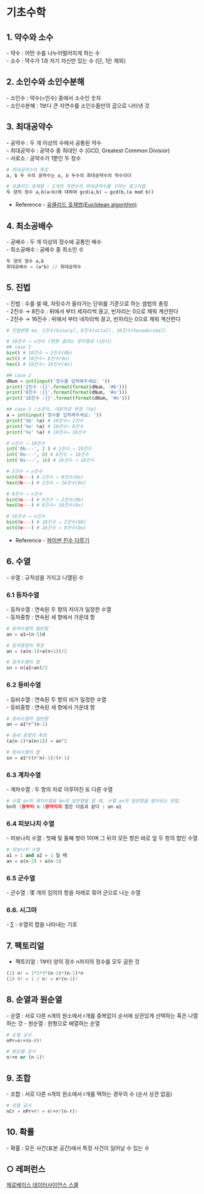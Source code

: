 기초수학
===

## 1. 약수와 소수
\- 약수 : 어떤 수를 나누어떨어지게 하는 수    
\- 소수 : 약수가 1과 자기 자신만 있는 수 (단, 1은 제외)
 
 
## 2. 소인수와 소인수분해
\- 소인수 : 약수(=인수) 중에서 소수인 숫자   
\- 소인수분해 : 1보다 큰 자연수를 소인수들만의 곱으로 나타낸 것

## 3. 최대공약수
\- 공약수 : 두 개 이상의 수에서 공통된 약수   
\- 최대공약수 : 공약수 중 최대인 수 (GCD, Greatest Common Divisior)   
\- 서로소 : 공약수가 1뿐인 두 정수
```python
# 최대공약수의 특징
a, b 두 수의 공약수는 a, b 두수의 최대공약수의 약수이다

# 유클리드 호제법 : 2개의 자연수의 최대공약수를 구하는 알고리즘
두 양의 정수 a,b(a>b)에 대하여 gcd(a,b) = gcd(b,(a mod b))
```

- Reference - [유클리드 호제법(Euclidean algorithm)](https://developerntraveler.tistory.com/m/126)

## 4. 최소공배수
\- 공배수 : 두 개 이상의 정수에 공통인 배수   
\- 최소공배수 : 공배수 중 최소인 수
```python
두 양의 정수 a,b
최대공배수 = (a*b) // 최대공약수
```

## 5. 진법
\- 진법 : 수를 셀 때, 자릿수가 올라가는 단위를 기준으로 하는 셈법의 총칭   
\- 2진수 → 8진수 : 뒤에서 부터 세자리씩 끊고, 빈자리는 0으로 채워 계산한다   
\- 2진수 → 16진수 : 뒤에서 부터 네자리씩 끊고, 빈자리는 0으로 채워 계산한다   

```python
# 진법변환 ex. 2진수(binary), 8진수(octal), 16진수(hexadecimal)

# 10진수 → n진수 (변환 결과는 문자열로 나온다)
## case 1
bin() # 10진수 → 2진수(0b)
oct() # 10진수→ 8진수(0o)
hex() # 10진수→ 16진수(0x)

## case 2
dNum = int(input('정수를 입력해주세요: '))
print('2진수 :{}'.format(format(dNum, '#b')))
print('8진수 :{}'.format(format(dNum, '#o')))
print('16진수 :{}'.format(format(dNum, '#x')))

## case 3 (소문자, 대문자로 변경 가능)
a = int(input('정수를 입력해주세요: '))
print('%b' %a) # 10진수→ 2진수
print('%o' %a) # 10진수→ 8진수
print('%x' %a) # 10진수→ 16진수

# n진수 → 10진수
int('0b---', 2 ) # 2진수 → 10진수
int('0o---', 8) # 8진수 → 10진수
int('0x---', 16) # 16진수 → 10진수

# 2진수 → n진수
oct(0b---) # 2진수 → 8진수(0o)
hex(0b---) # 2진수 → 16진수(0x)

# 8진수 → n진수
bin(0o---) # 8진수 → 2진수(0b)
hex(0o---) # 8진수→ 16진수(0x)

# 16진수 → n진수
bin(0x---) # 16진수 → 2진수(0b)
oct(0x---) # 16진수 → 8진수(0o)
```
- Reference - [파이썬 진수 다루기](https://www.daleseo.com/python-int-bases/)

## 6. 수열
\- 수열 : 규칙성을 가지고 나열된 수


### 6.1 등차수열
\- 등차수열 : 연속된 두 항의 차이가 일정한 수열   
\- 등차중항 : 연속된 세 항에서 가운데 항
```python
# 등차수열의 일반항
an = a1+(n-1)d

# 등차중항의 특징
an = (a(n-1)+a(n+1))/2

# 등차수열의 합
sn = n(a1+an)/2
```

### 6.2 등비수열
\- 등비수열 : 연속된 두 항의 비가 일정한 수열   
\- 등비중항 : 연속된 세 항에서 가운데 항
```python
# 등비수열의 일반항
an = a1*r^(n-1)

# 등비 중항의 특징
(a(n-1)*a(n+1)) = an^2

# 등비수열의 합
sn = a1*((r^n)-1)/(r-1)
```

### 6.3 계차수열
\- 계차수열 : 두 항의 차로 이루어진 또 다른 수열
```python
# 수열 an의 계차수열을 bn의 일반항을 알 때, 수열 an의 일반항을 알아보는 방법
bn의 1항부터 n-1항까지의 합은 다음과 같다 : an-a1 
```

### 6.4 피보나치 수열
\- 피보나치 수열 : 첫째 및 둘째 항이 1이며 그 뒤의 모든 항은 바로 앞 두 항의 합인 수열

```python
# 피보나치 수열
a1 = 1 and a2 = 1 일 때
an = a(n-2) + a(n-1)
```

### 6.5 군수열
\- 군수열 : 몇 개의 임의의 항을 차례로 묶어 군으로 나눈 수열


### 6.6. 시그마 
\- ∑ : 수열의 합을 나타내는 기호

## 7. 팩토리얼
- 팩토리얼 : 1부터 양의 정수 n까지의 정수를 모두 곱한 것
```python
(1) n! = 1*2*3*(n-2)*(n-1)*n
(2) 0! = 1 / n! = n*(n-1)!
```

## 8. 순열과 원순열
\- 순열 : 서로 다른 n개의 원소에서 r개를 중복없이 순서에 상관있게 선택하는 혹은 나열하는 것
\- 원순열 : 원형으로 배열하는 순열
```python
# 순열 공식
nPr=n!÷(n-r)!

# 원순열 공식
n!÷n or (n-1)!
```

## 9. 조합
\- 조합 : 서로 다른 n개의 원소에서 r개를 택하는 경우의 수 (순서 상관 없음)
```python
# 조합 공식
nCr = nPr÷r! = n!÷r!(n-r)!
```

## 10. 확률
\- 확률 : 모든 사건(표본 공간)에서 특정 사건이 일어날 수 있는 수


## ○ 레퍼런스
[제로베이스 데이터사이언스 스쿨](https://zero-base.co.kr/category_dev_camp/school_DS)

